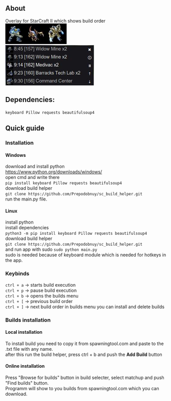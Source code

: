 ## About

Overlay for StarCraft II which shows build order  
![My Image](units/Marine.jpg)![My Image](units/Zergling.jpg)![My Image](units/Zealot.jpg)  
![My Image](images/preview.jpg)
## Dependencies:
```keyboard Pillow requests beautifulsoup4```
## Quick guide  
### Installation
#### Windows
download and install python  
https://www.python.org/downloads/windows/  
open cmd and write there  
```pip install keyboard Pillow requests beautifulsoup4```  
download build helper  
```git clone https://github.com/Prepodobnuy/sc_build_helper.git```  
run the main.py file.
#### Linux
install python  
install dependencies  
```python3 -m pip install keyboard Pillow requests beautifulsoup4```   
download build helper  
```git clone https://github.com/Prepodobnuy/sc_build_helper.git```  
and run app with sudo
```sudo python main.py```  
sudo is needed because of keyboard module which is needed for hotkeys in the app.
### Keybinds
```ctrl + a``` -> starts build execution  
```ctrl + p``` -> pause build execution  
```ctrl + b``` -> opens the builds menu  
```ctrl + [``` -> previous build order  
```ctrl + ]``` -> next build order
in builds menu you can install and delete builds
### Builds installation
#### Local installation
To install build you need to copy it from spawningtool.com and paste to the .txt file with any name.  
after this run the build helper, press ctrl + b and push the **Add Build** button
#### Online installation
Press "Browse for builds" button in build selecter, select matchup and push "Find builds" button.  
Programm will show to you builds from spawningtool.com which you can download.
